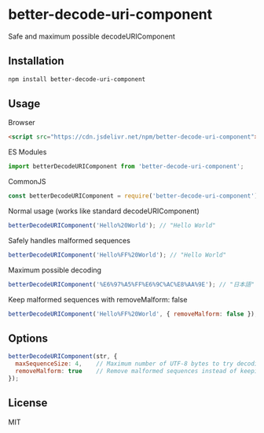 # better-decode-uri-component

Safe and maximum possible decodeURIComponent

## Installation

```bash
npm install better-decode-uri-component
```

## Usage

Browser
```html
<script src="https://cdn.jsdelivr.net/npm/better-decode-uri-component"></script>
```

ES Modules
```javascript
import betterDecodeURIComponent from 'better-decode-uri-component';
```

CommonJS
```javascript
const betterDecodeURIComponent = require('better-decode-uri-component');
```

Normal usage (works like standard decodeURIComponent)
```javascript
betterDecodeURIComponent('Hello%20World'); // "Hello World"
```

Safely handles malformed sequences
```javascript
betterDecodeURIComponent('Hello%FF%20World'); // "Hello World"
```

Maximum possible decoding
```javascript
betterDecodeURIComponent('%E6%97%A5%FF%E6%9C%AC%E8%AA%9E'); // "日本語"
```

Keep malformed sequences with removeMalform: false
```javascript
betterDecodeURIComponent('Hello%FF%20World', { removeMalform: false }); // "Hello%FF World"
```

## Options

```javascript
betterDecodeURIComponent(str, {
  maxSequenceSize: 4,    // Maximum number of UTF-8 bytes to try decoding at once (default: 4)
  removeMalform: true    // Remove malformed sequences instead of keeping them (default: true)
});
```

## License

MIT
